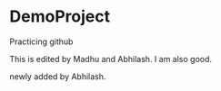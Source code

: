 # DemoProject
Practicing github

This is edited by Madhu and Abhilash.
I am also good.

<html>
<head>
<script></script>
</head>
<body></body>
<html>
newly added by Abhilash.

